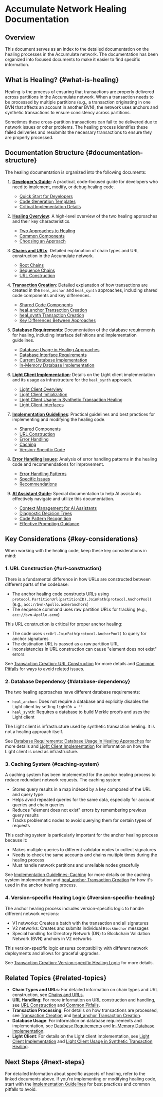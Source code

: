 # Accumulate Network Healing Documentation

## Overview

This document serves as an index to the detailed documentation on the healing processes in the Accumulate network. The documentation has been organized into focused documents to make it easier to find specific information.

## What is Healing? {#what-is-healing}

Healing is the process of ensuring that transactions are properly delivered across partitions in the Accumulate network. When a transaction needs to be processed by multiple partitions (e.g., a transaction originating in one BVN that affects an account in another BVN), the network uses anchors and synthetic transactions to ensure consistency across partitions.

Sometimes these cross-partition transactions can fail to be delivered due to network issues or other problems. The healing process identifies these failed deliveries and resubmits the necessary transactions to ensure they are properly processed.

## Documentation Structure {#documentation-structure}

The healing documentation is organized into the following documents:

1. [**Developer's Guide**](./developer_guide.md): A practical, code-focused guide for developers who need to implement, modify, or debug healing code.
   - [Quick Start for Developers](./developer_guide.md#quick-start-for-developers)
   - [Code Generation Templates](./developer_guide.md#code-generation-templates)
   - [Critical Implementation Details](./developer_guide.md#critical-implementation-details)

2. [**Healing Overview**](./overview.md): A high-level overview of the two healing approaches and their key characteristics.
   - [Two Approaches to Healing](./overview.md#two-approaches-to-healing)
   - [Common Components](./overview.md#common-components)
   - [Choosing an Approach](./overview.md#choosing-an-approach)

3. [**Chains and URLs**](./chains_urls.md): Detailed explanation of chain types and URL construction in the Accumulate network.
   - [Root Chains](./chains_urls.md#root-chains)
   - [Sequence Chains](./chains_urls.md#sequence-chains)
   - [URL Construction](./chains_urls.md#url-construction)

4. [**Transaction Creation**](./transactions.md): Detailed explanation of how transactions are created in the `heal_anchor` and `heal_synth` approaches, including shared code components and key differences.
   - [Shared Code Components](./transactions.md#shared-code-components)
   - [heal_anchor Transaction Creation](./transactions.md#heal_anchor-transaction-creation)
   - [heal_synth Transaction Creation](./transactions.md#heal_synth-transaction-creation)
   - [Key Differences Between Approaches](./transactions.md#key-differences-between-approaches)

5. [**Database Requirements**](./database.md): Documentation of the database requirements for healing, including interface definitions and implementation guidelines.
   - [Database Usage in Healing Approaches](./database.md#database-usage-in-healing-approaches)
   - [Database Interface Requirements](./database.md#database-interface-requirements)
   - [Current Database Implementation](./database.md#current-database-implementation)
   - [In-Memory Database Implementation](./database.md#in-memory-database-implementation)

6. [**Light Client Implementation**](./light_client.md): Details on the Light client implementation and its usage as infrastructure for the `heal_synth` approach.
   - [Light Client Overview](./light_client.md#light-client-overview)
   - [Light Client Initialization](./light_client.md#light-client-initialization)
   - [Light Client Usage in Synthetic Transaction Healing](./light_client.md#light-client-usage-in-synthetic-healing)
   - [Light Client Interfaces](./light_client.md#light-client-interfaces)

7. [**Implementation Guidelines**](./implementation.md): Practical guidelines and best practices for implementing and modifying the healing code.
   - [Shared Components](./implementation.md#shared-components)
   - [URL Construction](./implementation.md#url-construction)
   - [Error Handling](./implementation.md#error-handling)
   - [Caching](./implementation.md#caching)
   - [Version-Specific Code](./implementation.md#version-specific-code)

8. [**Error Handling Issues**](./issues.md): Analysis of error handling patterns in the healing code and recommendations for improvement.
   - [Error Handling Patterns](./issues.md#error-handling-patterns)
   - [Specific Issues](./issues.md#specific-issues)
   - [Recommendations](./issues.md#recommendations)

9. [**AI Assistant Guide**](./ai_guide.md): Special documentation to help AI assistants effectively navigate and utilize this documentation.
   - [Context Management for AI Assistants](./ai_guide.md#context-management-for-ai-assistants)
   - [Diagnostic Decision Trees](./ai_guide.md#diagnostic-decision-trees-for-ai-assistants)
   - [Code Pattern Recognition](./ai_guide.md#code-pattern-recognition-guide)
   - [Effective Prompting Guidance](./ai_guide.md#effective-prompting-guidance-for-humans)

## Key Considerations {#key-considerations}

When working with the healing code, keep these key considerations in mind:

### 1. URL Construction {#url-construction}

There is a fundamental difference in how URLs are constructed between different parts of the codebase:
- The anchor healing code constructs URLs using `protocol.PartitionUrl(partitionID).JoinPath(protocol.AnchorPool)` (e.g., `acc://bvn-Apollo.acme/anchors`)
- The sequence command uses raw partition URLs for tracking (e.g., `acc://bvn-Apollo.acme`)

This URL construction is critical for proper anchor healing:
- The code uses `srcUrl.JoinPath(protocol.AnchorPool)` to query for anchor signatures
- The destination URL is passed as a raw partition URL
- Inconsistencies in URL construction can cause "element does not exist" errors

See [Transaction Creation: URL Construction](./transactions.md#url-construction) for more details and [Common Pitfalls](./implementation.md#common-pitfalls) for ways to avoid related issues.

### 2. Database Dependency {#database-dependency}

The two healing approaches have different database requirements:
- `heal_anchor`: Does not require a database and explicitly disables the Light client by setting `lightDb = ""`
- `heal_synth`: Requires a database to build Merkle proofs and uses the Light client

The Light client is infrastructure used by synthetic transaction healing. It is not a healing approach itself.

See [Database Requirements: Database Usage in Healing Approaches](./database.md#database-usage-in-healing-approaches) for more details and [Light Client Implementation](./light_client.md) for information on how the Light client is used as infrastructure.

### 3. Caching System {#caching-system}

A caching system has been implemented for the anchor healing process to reduce redundant network requests. The caching system:

- Stores query results in a map indexed by a key composed of the URL and query type
- Helps avoid repeated queries for the same data, especially for account queries and chain queries
- Reduces "element does not exist" errors by remembering previous query results
- Tracks problematic nodes to avoid querying them for certain types of requests

This caching system is particularly important for the anchor healing process because it:
- Makes multiple queries to different validator nodes to collect signatures
- Needs to check the same accounts and chains multiple times during the healing process
- Must handle network partitions and unreliable nodes gracefully

See [Implementation Guidelines: Caching](./implementation.md#caching) for more details on the caching system implementation and [heal_anchor Transaction Creation](./transactions.md#heal_anchor-transaction-creation) for how it's used in the anchor healing process.

### 4. Version-specific Healing Logic {#version-specific-healing}

The anchor healing process includes version-specific logic to handle different network versions:

- V1 networks: Creates a batch with the transaction and all signatures
- V2 networks: Creates and submits individual `BlockAnchor` messages
- Special handling for Directory Network (DN) to Blockchain Validation Network (BVN) anchors in V2 networks

This version-specific logic ensures compatibility with different network deployments and allows for graceful upgrades.

See [Transaction Creation: Version-specific Healing Logic](./transactions.md#version-specific-healing) for more details.

## Related Topics {#related-topics}

- **Chain Types and URLs**: For detailed information on chain types and URL construction, see [Chains and URLs](./chains_urls.md).
- **URL Handling**: For more information on URL construction and handling, see [URL Construction](./transactions.md#url-construction) and [Common Pitfalls](./implementation.md#common-pitfalls).
- **Transaction Processing**: For details on how transactions are processed, see [Transaction Creation](./transactions.md) and [heal_anchor Transaction Creation](./transactions.md#heal_anchor-transaction-creation).
- **Database Usage**: For information on database requirements and implementation, see [Database Requirements](./database.md) and [In-Memory Database Implementation](./database.md#in-memory-database-implementation).
- **Light Client**: For details on the Light client implementation, see [Light Client Implementation](./light_client.md) and [Light Client Usage in Synthetic Transaction Healing](./light_client.md#light-client-usage-in-synthetic-healing).

## Next Steps {#next-steps}

For detailed information about specific aspects of healing, refer to the linked documents above. If you're implementing or modifying healing code, start with the [Implementation Guidelines](./implementation.md) for best practices and common pitfalls to avoid.
